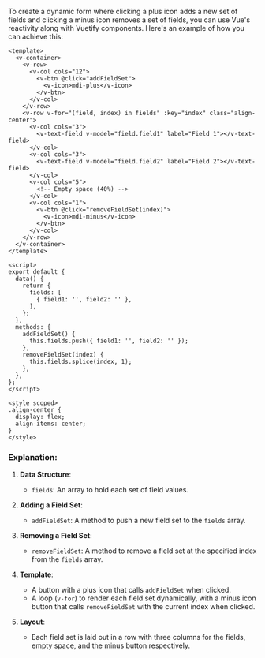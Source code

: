 To create a dynamic form where clicking a plus icon adds a new set of fields and clicking a minus icon removes a set of fields, you can use Vue's reactivity along with Vuetify components. Here's an example of how you can achieve this:

```vue
<template>
  <v-container>
    <v-row>
      <v-col cols="12">
        <v-btn @click="addFieldSet">
          <v-icon>mdi-plus</v-icon>
        </v-btn>
      </v-col>
    </v-row>
    <v-row v-for="(field, index) in fields" :key="index" class="align-center">
      <v-col cols="3">
        <v-text-field v-model="field.field1" label="Field 1"></v-text-field>
      </v-col>
      <v-col cols="3">
        <v-text-field v-model="field.field2" label="Field 2"></v-text-field>
      </v-col>
      <v-col cols="5">
        <!-- Empty space (40%) -->
      </v-col>
      <v-col cols="1">
        <v-btn @click="removeFieldSet(index)">
          <v-icon>mdi-minus</v-icon>
        </v-btn>
      </v-col>
    </v-row>
  </v-container>
</template>

<script>
export default {
  data() {
    return {
      fields: [
        { field1: '', field2: '' },
      ],
    };
  },
  methods: {
    addFieldSet() {
      this.fields.push({ field1: '', field2: '' });
    },
    removeFieldSet(index) {
      this.fields.splice(index, 1);
    },
  },
};
</script>

<style scoped>
.align-center {
  display: flex;
  align-items: center;
}
</style>
```

### Explanation:

1. **Data Structure**:
    - `fields`: An array to hold each set of field values.

2. **Adding a Field Set**:
    - `addFieldSet`: A method to push a new field set to the `fields` array.

3. **Removing a Field Set**:
    - `removeFieldSet`: A method to remove a field set at the specified index from the `fields` array.

4. **Template**:
    - A button with a plus icon that calls `addFieldSet` when clicked.
    - A loop (`v-for`) to render each field set dynamically, with a minus icon button that calls `removeFieldSet` with the current index when clicked.

5. **Layout**:
    - Each field set is laid out in a row with three columns for the fields, empty space, and the minus button respectively.